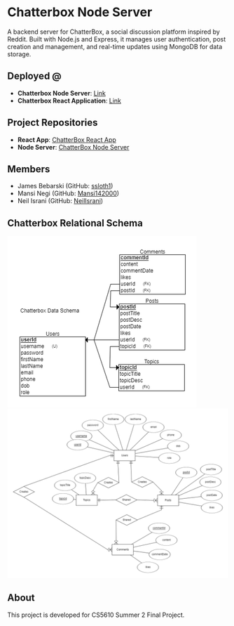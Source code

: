 # Chatterbox Node Server
A backend server for ChatterBox, a social discussion platform inspired by Reddit. Built with Node.js and Express, it manages user authentication, post creation and management, and real-time updates using MongoDB for data storage.

## Deployed @
- **Chatterbox Node Server**: [Link](https://chatterbox-node-server.onrender.com)
- **Chatterbox React Application**: [Link](https://chatterbox-react-app.netlify.app/)

## Project Repositories

- **React App**: [ChatterBox React App](https://github.com/your-org/chatterbox-react-app)
- **Node Server**: [ChatterBox Node Server](https://github.com/your-org/chatterbox-node-server)

## Members

- James Bebarski (GitHub: [ssloth1](https://github.com/ssloth1))
- Mansi Negi (GitHub: [Mansi142000](https://github.com/Mansi142000))
- Neil Israni (GitHub: [NeilIsrani](https://github.com/NeilIsrani))

## Chatterbox Relational Schema
![Schema Diagram](https://github.com/ssloth1/chatterbox-node-server/blob/main/wiki/relational-schema.png)
![Entity-Relationship-Diagram](https://github.com/ssloth1/chatterbox-node-server/blob/main/wiki/entity-relationship-diagram.png)

## About

This project is developed for CS5610 Summer 2 Final Project.
